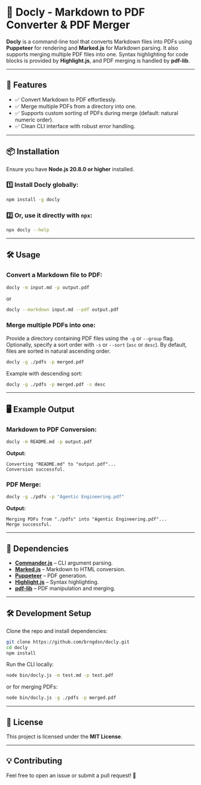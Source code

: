 # 📄 Docly - Markdown to PDF Converter & PDF Merger

**Docly** is a command-line tool that converts Markdown files into PDFs using **Puppeteer** for rendering and **Marked.js** for Markdown parsing. It also supports merging multiple PDF files into one. Syntax highlighting for code blocks is provided by **Highlight.js**, and PDF merging is handled by **pdf-lib**.

---

## 🚀 Features
- ✅ Convert Markdown to PDF effortlessly.
- ✅ Merge multiple PDFs from a directory into one.
- ✅ Supports custom sorting of PDFs during merge (default: natural numeric order).
- ✅ Clean CLI interface with robust error handling.

---

## 📦 Installation

Ensure you have **Node.js 20.8.0 or higher** installed.

### 1️⃣ Install Docly globally:
```sh
npm install -g docly
```

### 2️⃣ Or, use it directly with `npx`:
```sh
npx docly --help
```

---

## 🛠 Usage

### Convert a Markdown file to PDF:
```sh
docly -m input.md -p output.pdf
```
or  
```sh
docly --markdown input.md --pdf output.pdf
```

### Merge multiple PDFs into one:
Provide a directory containing PDF files using the `-g` or `--group` flag. Optionally, specify a sort order with `-s` or `--sort` (`asc` or `desc`). By default, files are sorted in natural ascending order.
```sh
docly -g ./pdfs -p merged.pdf
```
Example with descending sort:
```sh
docly -g ./pdfs -p merged.pdf -s desc
```

---

## 🖥 Example Output

### Markdown to PDF Conversion:
```sh
docly -m README.md -p output.pdf
```
**Output:**
```
Converting "README.md" to "output.pdf"...
Conversion successful.
```

### PDF Merge:
```sh
docly -g ./pdfs -p "Agentic Engineering.pdf"
```
**Output:**
```
Merging PDFs from "./pdfs" into "Agentic Engineering.pdf"...
Merge successful.
```

---

## 🔧 Dependencies
- [**Commander.js**](https://github.com/tj/commander.js) – CLI argument parsing.
- [**Marked.js**](https://marked.js.org/) – Markdown to HTML conversion.
- [**Puppeteer**](https://pptr.dev/) – PDF generation.
- [**Highlight.js**](https://highlightjs.org/) – Syntax highlighting.
- [**pdf-lib**](https://pdf-lib.js.org/) – PDF manipulation and merging.

---

## 🛠 Development Setup

Clone the repo and install dependencies:
```sh
git clone https://github.com/brngdsn/docly.git
cd docly
npm install
```

Run the CLI locally:
```sh
node bin/docly.js -m test.md -p test.pdf
```
or for merging PDFs:
```sh
node bin/docly.js -g ./pdfs -p merged.pdf
```

---

## 📝 License
This project is licensed under the **MIT License**.

---

## 💡 Contributing
Feel free to open an issue or submit a pull request! 🚀
